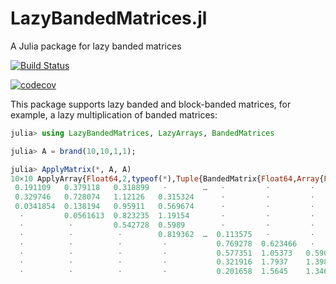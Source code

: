 # LazyBandedMatrices.jl
A Julia package for lazy banded matrices

[![Build Status](https://travis-ci.org/JuliaMatrices/LazyBandedMatrices.jl.svg?branch=master)](https://travis-ci.org/JuliaMatrices/LazyBandedMatrices.jl) 

[![codecov](https://codecov.io/gh/JuliaMatrices/LazyBandedMatrices.jl/branch/master/graph/badge.svg)](https://codecov.io/gh/JuliaMatrices/LazyBandedMatrices.jl)

This package supports lazy banded and block-banded matrices, for example, a lazy multiplication of banded matrices:

```julia
julia> using LazyBandedMatrices, LazyArrays, BandedMatrices

julia> A = brand(10,10,1,1);

julia> ApplyMatrix(*, A, A)
10×10 ApplyArray{Float64,2,typeof(*),Tuple{BandedMatrix{Float64,Array{Float64,2},Base.OneTo{Int64}},BandedMatrix{Float64,Array{Float64,2},Base.OneTo{Int64}}}}:
 0.191109   0.379118   0.318899   ⋅        …   ⋅         ⋅         ⋅      
 0.329746   0.728074   1.12126   0.315324      ⋅         ⋅         ⋅      
 0.0341854  0.138194   0.95911   0.569674      ⋅         ⋅         ⋅      
  ⋅         0.0561613  0.823235  1.19154       ⋅         ⋅         ⋅      
  ⋅          ⋅         0.542728  0.5989        ⋅         ⋅         ⋅      
  ⋅          ⋅          ⋅        0.819362  …  0.113575   ⋅         ⋅      
  ⋅          ⋅          ⋅         ⋅           0.769278  0.623466   ⋅      
  ⋅          ⋅          ⋅         ⋅           0.577351  1.05373   0.590068
  ⋅          ⋅          ⋅         ⋅           0.321916  1.7937    1.39854 
  ⋅          ⋅          ⋅         ⋅           0.201658  1.5645    1.3461  
```